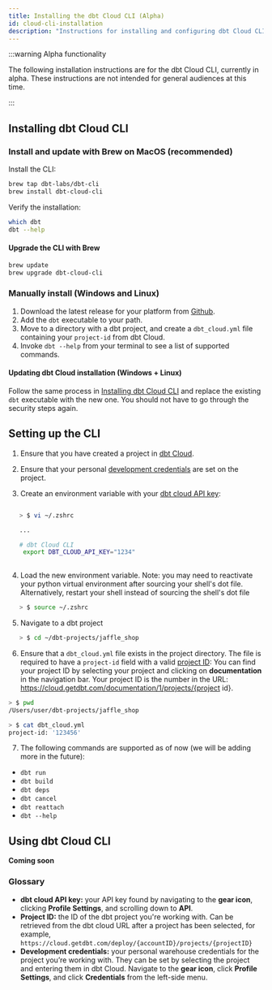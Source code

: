 ```yaml
---
title: Installing the dbt Cloud CLI (Alpha)
id: cloud-cli-installation
description: "Instructions for installing and configuring dbt Cloud CLI"
---
```


:::warning Alpha functionality 

The following installation instructions are for the dbt Cloud CLI, currently in alpha. These instructions are not intended for general audiences at this time. 

::: 

## Installing dbt Cloud CLI

### Install and update with Brew on MacOS (recommended)

Install the CLI: 

```bash
brew tap dbt-labs/dbt-cli
brew install dbt-cloud-cli
```

Verify the installation:

```bash
which dbt
dbt --help
```

#### Upgrade the CLI with Brew

```bash
brew update
brew upgrade dbt-cloud-cli
```

### Manually install (Windows and Linux)

1. Download the latest release for your platform from [Github](https://github.com/dbt-labs/dbt-cli/releases).
2. Add the `dbt` executable to your path.
3. Move to a directory with a dbt project, and create a `dbt_cloud.yml` file containing your `project-id` from dbt Cloud.
4. Invoke `dbt --help` from your terminal to see a list of supported commands.

#### Updating dbt Cloud installation (Windows + Linux)

Follow the same process in [Installing dbt Cloud CLI](#manually-install-windows-only) and replace the existing `dbt` executable with the new one. You should not have to go through the security steps again.

## Setting up the CLI

1. Ensure that you have created a project in [dbt Cloud](https://cloud.getdbt.com/).

2. Ensure that your personal [development credentials](https://cloud.getdbt.com/settings/profile/credentials) are set on the project.

3. Create an environment variable with your [dbt cloud API key](https://cloud.getdbt.com/settings/profile#api-access):

```bash

   > $ vi ~/.zshrc

   ...

   # dbt Cloud CLI
    export DBT_CLOUD_API_KEY="1234"
   
```

4. Load the new environment variable. Note: you may need to reactivate your python virtual environment after sourcing your shell's dot file. Alternatively, restart your shell instead of sourcing the shell's dot file

```bash
   > $ source ~/.zshrc
```

5. Navigate to a dbt project

```bash
   > $ cd ~/dbt-projects/jaffle_shop
```

6. Ensure that a `dbt_cloud.yml` file exists in the project directory. The file is required to have a `project-id` field with a valid [project ID](#glossary):
You can find your project ID by selecting your project and clicking on **documentation** in the navigation bar. Your project ID is the number in the URL: https://cloud.getdbt.com/documentation/1/projects/{project id}.
```bash
> $ pwd
/Users/user/dbt-projects/jaffle_shop

> $ cat dbt_cloud.yml
project-id: '123456'
```

7. The following commands are supported as of now (we will be adding more in the future):

- `dbt run`
- `dbt build`
- `dbt deps`
- `dbt cancel`
- `dbt reattach`
- `dbt --help`

## Using dbt Cloud CLI

**Coming soon**

### Glossary

- **dbt cloud API key:** your API key found by navigating to the **gear icon**, clicking **Profile Settings**, and scrolling down to **API**.
- **Project ID:** the ID of the dbt project you're working with. Can be retrieved from the dbt cloud URL after a project has been selected, for example, `https://cloud.getdbt.com/deploy/{accountID}/projects/{projectID}`
- **Development credentials:** your personal warehouse credentials for the project you’re working with. They can be set by selecting the project and entering them in dbt Cloud. Navigate to the **gear icon**, click **Profile Settings**, and click **Credentials** from the left-side menu.
